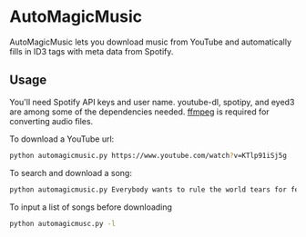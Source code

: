 AutoMagicMusic
==============

AutoMagicMusic lets you download music from YouTube and automatically fills in ID3 tags with meta data from Spotify.

Usage
---------
You'll need Spotify API keys and user name. youtube-dl, spotipy, and eyed3 are among some of the dependencies needed. [ffmpeg](https://github.com/adaptlearning/adapt_authoring/wiki/Installing-FFmpeg) is required for converting audio files.

To download a YouTube url:
```bash
python automagicmusic.py https://www.youtube.com/watch?v=KTlp91iSj5g
```

To search and download a song:
```bash
python automagicmusic.py Everybody wants to rule the world tears for fears
```

To input a list of songs before downloading
```bash
python automagicmusc.py -l
```